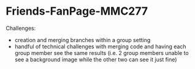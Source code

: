 # Friends-FanPage-MMC277
Challenges: 
- creation and merging branches within a group setting
- handful of technical challenges with merging code and having each group member see the same results (i.e. 2 group members unable to see a background image while the other two can see it just fine)

